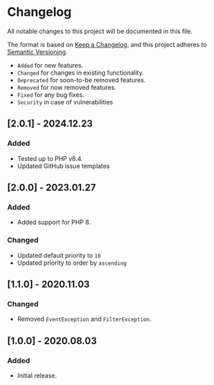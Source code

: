 # Changelog

All notable changes to this project will be documented in this file.

The format is based on [Keep a Changelog](https://keepachangelog.com/en/1.0.0/),
and this project adheres to [Semantic Versioning](https://semver.org/spec/v2.0.0.html).

- `Added` for new features.
- `Changed` for changes in existing functionality.
- `Deprecated` for soon-to-be removed features.
- `Removed` for now removed features.
- `Fixed` for any bug fixes.
- `Security` in case of vulnerabilities

## [2.0.1] - 2024.12.23

### Added

- Tested up to PHP v8.4.
- Updated GitHub issue templates

## [2.0.0] - 2023.01.27

### Added

- Added support for PHP 8.

### Changed

- Updated default priority to `10`
- Updated priority to order by `ascending`

## [1.1.0] - 2020.11.03

### Changed

- Removed `EventException` and `FilterException`.

## [1.0.0] - 2020.08.03

### Added

- Initial release.